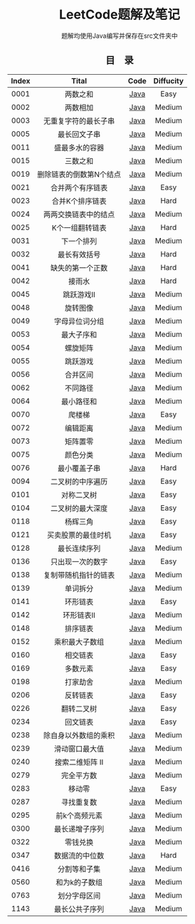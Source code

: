 <h1 align="center">LeetCode题解及笔记</h1>
<p align="center">题解均使用Java编写并保存在src文件夹中</p>
<h2 align="center">目&emsp;录</h2>
<table align="center" style="width: 100%; table-layout: fixed; border-collapse: collapse;">
  <thead>
    <tr>
      <th style="text-align: center;">Index</th>
      <th style="text-align: center;">Tital</th>
      <th style="text-align: center;">Code</th>
      <th style="text-align: center;">Diffucity</th>
    </tr>
  </thead>
  <tbody>
    <tr>
      <td style="text-align: center;">0001</td>
      <td style="text-align: center;">两数之和</td>
      <td style="text-align: center;"><a href="https://github.com/HKandWJJ/LeetCode/tree/master/src/Hash0001_twoSum">Java</a></td>
      <td style="text-align: center;">Easy</td>
    </tr>
    <tr>
      <td style="text-align: center;">0002</td>
      <td style="text-align: center;">两数相加</td>
      <td style="text-align: center;"><a href="https://github.com/HKandWJJ/LeetCode/tree/master/src/LinkedList0002_addTwoNumbers">Java</a></td>
      <td style="text-align: center;">Medium</td>
    </tr>
    <tr>
      <td style="text-align: center;">0003</td>
      <td style="text-align: center;">无重复字符的最长子串</td>
      <td style="text-align: center;"><a href="https://github.com/HKandWJJ/LeetCode/tree/master/src/SW0003_lengthOfLongestSubstring">Java</a></td>
      <td style="text-align: center;">Medium</td>
    </tr>
    <tr>
      <td style="text-align: center;">0005</td>
      <td style="text-align: center;">最长回文子串</td>
      <td style="text-align: center;"><a href="https://github.com/HKandWJJ/LeetCode/tree/master/src/MDP0005_longestPalindrome">Java</a></td>
      <td style="text-align: center;">Medium</td>
    </tr>
    <tr>
      <td style="text-align: center;">0011</td>
      <td style="text-align: center;">盛最多水的容器</td>
      <td style="text-align: center;"><a href="https://github.com/HKandWJJ/LeetCode/tree/master/src/TP0011_maxArea">Java</a></td>
      <td style="text-align: center;">Medium</td>
    </tr>
    <tr>
      <td style="text-align: center;">0015</td>
      <td style="text-align: center;">三数之和</td>
      <td style="text-align: center;"><a href="https://github.com/HKandWJJ/LeetCode/tree/master/src/TP0015_threeSum">Java</a></td>
      <td style="text-align: center;">Medium</td>
    </tr>
    <tr>
      <td style="text-align: center;">0019</td>
      <td style="text-align: center;">删除链表的倒数第N个结点</td>
      <td style="text-align: center;"><a href="https://github.com/HKandWJJ/LeetCode/tree/master/src/LinkedList0019_removeNthFromEnd">Java</a></td>
      <td style="text-align: center;">Medium</td>
    </tr>
    <tr>
      <td style="text-align: center;">0021</td>
      <td style="text-align: center;">合并两个有序链表</td>
      <td style="text-align: center;"><a href="https://github.com/HKandWJJ/LeetCode/tree/master/src/LinkedList0021_mergeTwoLists">Java</a></td>
      <td style="text-align: center;">Easy</td>
    </tr>
    <tr>
      <td style="text-align: center;">0023</td>
      <td style="text-align: center;">合并K个排序链表</td>
      <td style="text-align: center;"><a href="https://github.com/HKandWJJ/LeetCode/tree/master/src/LinkedList0023_mergeKLists">Java</a></td>
      <td style="text-align: center;">Hard</td>
    </tr>
    <tr>
      <td style="text-align: center;">0024</td>
      <td style="text-align: center;">两两交换链表中的结点</td>
      <td style="text-align: center;"><a href="https://github.com/HKandWJJ/LeetCode/tree/master/src/LinkedList0024_swapPairs">Java</a></td>
      <td style="text-align: center;">Medium</td>
    </tr>
    <tr>
      <td style="text-align: center;">0025</td>
      <td style="text-align: center;">K个一组翻转链表</td>
      <td style="text-align: center;"><a href="https://github.com/HKandWJJ/LeetCode/tree/master/src/LinkedList0025_reverseKGroup">Java</a></td>
      <td style="text-align: center;">Hard</td>
    </tr>
    <tr>
      <td style="text-align: center;">0031</td>
      <td style="text-align: center;">下一个排列</td>
      <td style="text-align: center;"><a href="https://github.com/HKandWJJ/LeetCode/tree/master/src/Trick0031_nextPermutation">Java</a></td>
      <td style="text-align: center;">Medium</td>
    </tr>
    <tr>
      <td style="text-align: center;">0032</td>
      <td style="text-align: center;">最长有效括号</td>
      <td style="text-align: center;"><a href="https://github.com/HKandWJJ/LeetCode/tree/master/src/DP0032_longestValidParentheses">Java</a></td>
      <td style="text-align: center;">Hard</td>
    </tr>
    <tr>
      <td style="text-align: center;">0041</td>
      <td style="text-align: center;">缺失的第一个正数</td>
      <td style="text-align: center;"><a href="https://github.com/HKandWJJ/LeetCode/tree/master/src/Array0041_firstMissingPositive">Java</a></td>
      <td style="text-align: center;">Hard</td>
    </tr>
    <tr>
      <td style="text-align: center;">0042</td>
      <td style="text-align: center;">接雨水</td>
      <td style="text-align: center;"><a href="https://github.com/HKandWJJ/LeetCode/tree/master/src/TP0042_trap">Java</a></td>
      <td style="text-align: center;">Hard</td>
    </tr>
    <tr>
      <td style="text-align: center;">0045</td>
      <td style="text-align: center;">跳跃游戏II</td>
      <td style="text-align: center;"><a href="https://github.com/HKandWJJ/LeetCode/tree/master/src/Greedy0045_jumpGame_II">Java</a></td>
      <td style="text-align: center;">Medium</td>
    </tr>
    <tr>
      <td style="text-align: center;">0048</td>
      <td style="text-align: center;">旋转图像</td>
      <td style="text-align: center;"><a href="https://github.com/HKandWJJ/LeetCode/tree/master/src/Matrix0048_rotate">Java</a></td>
      <td style="text-align: center;">Medium</td>
    </tr>
    <tr>
      <td style="text-align: center;">0049</td>
      <td style="text-align: center;">字母异位词分组</td>
      <td style="text-align: center;"><a href="https://github.com/HKandWJJ/LeetCode/tree/master/src/Hash0049_groupAnagrams">Java</a></td>
      <td style="text-align: center;">Medium</td>
    </tr>
    <tr>
      <td style="text-align: center;">0053</td>
      <td style="text-align: center;">最大子序和</td>
      <td style="text-align: center;"><a href="https://github.com/HKandWJJ/LeetCode/tree/master/src/Array0053_maxSubArray">Java</a></td>
      <td style="text-align: center;">Medium</td>
    </tr>
    <tr>
      <td style="text-align: center;">0054</td>
      <td style="text-align: center;">螺旋矩阵</td>
      <td style="text-align: center;"><a href="https://github.com/HKandWJJ/LeetCode/tree/master/src/Matrix0054_spiralOrder">Java</a></td>
      <td style="text-align: center;">Medium</td>
    </tr>
    <tr>
      <td style="text-align: center;">0055</td>
      <td style="text-align: center;">跳跃游戏</td>
      <td style="text-align: center;"><a href="https://github.com/HKandWJJ/LeetCode/tree/master/src/Greedy0055_jumpGame">Java</a></td>
      <td style="text-align: center;">Medium</td>
    </tr>
    <tr>
      <td style="text-align: center;">0056</td>
      <td style="text-align: center;">合并区间</td>
      <td style="text-align: center;"><a href="https://github.com/HKandWJJ/LeetCode/tree/master/src/Array0056_merge">Java</a></td>
      <td style="text-align: center;">Medium</td>
    </tr>
    <tr>
      <td style="text-align: center;">0062</td>
      <td style="text-align: center;">不同路径</td>
      <td style="text-align: center;"><a href="https://github.com/HKandWJJ/LeetCode/tree/master/src/MDP0062_uniquePaths">Java</a></td>
      <td style="text-align: center;">Medium</td>
    </tr>
    <tr>
      <td style="text-align: center;">0064</td>
      <td style="text-align: center;">最小路径和</td>
      <td style="text-align: center;"><a href="https://github.com/HKandWJJ/LeetCode/tree/master/src/MDP0064_minPathSum">Java</a></td>
      <td style="text-align: center;">Medium</td>
    </tr>
    <tr>
      <td style="text-align: center;">0070</td>
      <td style="text-align: center;">爬楼梯</td>
      <td style="text-align: center;"><a href="https://github.com/HKandWJJ/LeetCode/tree/master/src/DP0070_climbStairs">Java</a></td>
      <td style="text-align: center;">Easy</td>
    </tr>
    <tr>
      <td style="text-align: center;">0072</td>
      <td style="text-align: center;">编辑距离</td>
      <td style="text-align: center;"><a href="https://github.com/HKandWJJ/LeetCode/tree/master/src/MDP00702_MinDistance">Java</a></td>
      <td style="text-align: center;">Medium</td>
    </tr>
    <tr>
      <td style="text-align: center;">0073</td>
      <td style="text-align: center;">矩阵置零</td>
      <td style="text-align: center;"><a href="https://github.com/HKandWJJ/LeetCode/tree/master/src/Matrix0073_setZeroes">Java</a></td>
      <td style="text-align: center;">Medium</td>
    </tr>
    <tr>
      <td style="text-align: center;">0075</td>
      <td style="text-align: center;">颜色分类</td>
      <td style="text-align: center;"><a href="https://github.com/HKandWJJ/LeetCode/tree/master/src/Trick0075_sortColors">Java</a></td>
      <td style="text-align: center;">Medium</td>
    </tr>
    <tr>
      <td style="text-align: center;">0076</td>
      <td style="text-align: center;">最小覆盖子串</td>
      <td style="text-align: center;"><a href="https://github.com/HKandWJJ/LeetCode/tree/master/src/SS0076_minWindow">Java</a></td>
      <td style="text-align: center;">Hard</td>
    </tr>
    <tr>
      <td style="text-align: center;">0094</td>
      <td style="text-align: center;">二叉树的中序遍历</td>
      <td style="text-align: center;"><a href="https://github.com/HKandWJJ/LeetCode/tree/master/src/BT0101_isSymmetric">Java</a></td>
      <td style="text-align: center;">Easy</td>
    </tr>
    <tr>
      <td style="text-align: center;">0101</td>
      <td style="text-align: center;">对称二叉树</td>
      <td style="text-align: center;"><a href="https://github.com/HKandWJJ/LeetCode/tree/master/src/BT0226_invertTree">Java</a></td>
      <td style="text-align: center;">Easy</td>
    </tr>
    <tr>
      <td style="text-align: center;">0104</td>
      <td style="text-align: center;">二叉树的最大深度</td>
      <td style="text-align: center;"><a href="https://github.com/HKandWJJ/LeetCode/tree/master/src/BT0104_maxDepth">Java</a></td>
      <td style="text-align: center;">Easy</td>
    </tr>
    <tr>
      <td style="text-align: center;">0118</td>
      <td style="text-align: center;">杨辉三角</td>
      <td style="text-align: center;"><a href="https://github.com/HKandWJJ/LeetCode/tree/master/src/DP0118_PascalsTriangle">Java</a></td>
      <td style="text-align: center;">Easy</td>
    </tr>
    <tr>
      <td style="text-align: center;">0121</td>
      <td style="text-align: center;">买卖股票的最佳时机</td>
      <td style="text-align: center;"><a href="https://github.com/HKandWJJ/LeetCode/tree/master/src/Greedy0121_bestTimeToBuyAndSellStock">Java</a></td>
      <td style="text-align: center;">Easy</td>
    </tr>
    <tr>
      <td style="text-align: center;">0128</td>
      <td style="text-align: center;">最长连续序列</td>
      <td style="text-align: center;"><a href="https://github.com/HKandWJJ/LeetCode/tree/master/src/Hash0128_longestConsecutive">Java</a></td>
      <td style="text-align: center;">Medium</td>
    </tr>
    <tr>
      <td style="text-align: center;">0136</td>
      <td style="text-align: center;">只出现一次的数字</td>
      <td style="text-align: center;"><a href="https://github.com/HKandWJJ/LeetCode/tree/master/src/Trick0136_singleNumber">Java</a></td>
      <td style="text-align: center;">Easy</td>
    </tr>
    <tr>
      <td style="text-align: center;">0138</td>
      <td style="text-align: center;">复制带随机指针的链表</td>
      <td style="text-align: center;"><a href="https://github.com/HKandWJJ/LeetCode/tree/master/src/LinkedList0138_copyRandomList">Java</a></td>
      <td style="text-align: center;">Medium</td>
    </tr>
    <tr>
      <td style="text-align: center;">0139</td>
      <td style="text-align: center;">单词拆分</td>
      <td style="text-align: center;"><a href="https://github.com/HKandWJJ/LeetCode/tree/master/src/DP0139_wordBreak">Java</a></td>
      <td style="text-align: center;">Medium</td>
    </tr>
    <tr>
      <td style="text-align: center;">0141</td>
      <td style="text-align: center;">环形链表</td>
      <td style="text-align: center;"><a href="https://github.com/HKandWJJ/LeetCode/tree/master/src/LinkedList0141_hasCycle">Java</a></td>
      <td style="text-align: center;">Easy</td>
    </tr>
    <tr>
      <td style="text-align: center;">0142</td>
      <td style="text-align: center;">环形链表II</td>
      <td style="text-align: center;"><a href="https://github.com/HKandWJJ/LeetCode/tree/master/src/LinkedList0142_detectCycle">Java</a></td>
      <td style="text-align: center;">Medium</td>
    </tr>
    <tr>
      <td style="text-align: center;">0148</td>
      <td style="text-align: center;">排序链表</td>
      <td style="text-align: center;"><a href="https://github.com/HKandWJJ/LeetCode/tree/master/src/LinkedList0148_sortList">Java</a></td>
      <td style="text-align: center;">Medium</td>
    </tr>
    <tr>
      <td style="text-align: center;">0152</td>
      <td style="text-align: center;">乘积最大子数组</td>
      <td style="text-align: center;"><a href="https://github.com/HKandWJJ/LeetCode/tree/master/src/DP0152_maxProduct">Java</a></td>
      <td style="text-align: center;">Medium</td>
    </tr>
    <tr>
      <td style="text-align: center;">0160</td>
      <td style="text-align: center;">相交链表</td>
      <td style="text-align: center;"><a href="https://github.com/HKandWJJ/LeetCode/tree/master/src/LinkedList0160_getIntersectionNode">Java</a></td>
      <td style="text-align: center;">Easy</td>
    </tr>
    <tr>
      <td style="text-align: center;">0169</td>
      <td style="text-align: center;">多数元素</td>
      <td style="text-align: center;"><a href="https://github.com/HKandWJJ/LeetCode/tree/master/src/Trick0169_majorityElement">Java</a></td>
      <td style="text-align: center;">Easy</td>
    </tr>
    <tr>
      <td style="text-align: center;">0198</td>
      <td style="text-align: center;">打家劫舍</td>
      <td style="text-align: center;"><a href="https://github.com/HKandWJJ/LeetCode/tree/master/src/DP0198_threft">Java</a></td>
      <td style="text-align: center;">Medium</td>
    </tr>
    <tr>
      <td style="text-align: center;">0206</td>
      <td style="text-align: center;">反转链表</td>
      <td style="text-align: center;"><a href="https://github.com/HKandWJJ/LeetCode/tree/master/src/LinkedList0206_reverseList">Java</a></td>
      <td style="text-align: center;">Easy</td>
    </tr>
    <tr>
      <td style="text-align: center;">0226</td>
      <td style="text-align: center;">翻转二叉树</td>
      <td style="text-align: center;"><a href="https://github.com/HKandWJJ/LeetCode/tree/master/src/BT0226_invertTree">Java</a></td>
      <td style="text-align: center;">Easy</td>
    </tr>
    <tr>
      <td style="text-align: center;">0234</td>
      <td style="text-align: center;">回文链表</td>
      <td style="text-align: center;"><a href="https://github.com/HKandWJJ/LeetCode/tree/master/src/LinkedList0234_isPalindrome">Java</a></td>
      <td style="text-align: center;">Easy</td>
    </tr>
    <tr>
      <td style="text-align: center;">0238</td>
      <td style="text-align: center;">除自身以外数组的乘积</td>
      <td style="text-align: center;"><a href="https://github.com/HKandWJJ/LeetCode/tree/master/src/Array0238_productExceptSelf">Java</a></td>
      <td style="text-align: center;">Medium</td>
    </tr>
    <tr>
      <td style="text-align: center;">0239</td>
      <td style="text-align: center;">滑动窗口最大值</td>
      <td style="text-align: center;"><a href="https://github.com/HKandWJJ/LeetCode/tree/master/src/SS0239_maxSlidingWindow">Java</a></td>
      <td style="text-align: center;">Medium</td>
    </tr>
    <tr>
      <td style="text-align: center;">0240</td>
      <td style="text-align: center;">搜索二维矩阵 II</td>
      <td style="text-align: center;"><a href="https://github.com/HKandWJJ/LeetCode/tree/master/src/Matrix0240_searchMatrix">Java</a></td>
      <td style="text-align: center;">Medium</td>
    </tr>
    <tr>
      <td style="text-align: center;">0279</td>
      <td style="text-align: center;">完全平方数</td>
      <td style="text-align: center;"><a href="https://github.com/HKandWJJ/LeetCode/tree/master/src/DP0279_numSquares">Java</a></td>
      <td style="text-align: center;">Medium</td>
    </tr>
    <tr>
      <td style="text-align: center;">0283</td>
      <td style="text-align: center;">移动零</td>
      <td style="text-align: center;"><a href="https://github.com/HKandWJJ/LeetCode/tree/master/src/TP0283_moveZeroes">Java</a></td>
      <td style="text-align: center;">Easy</td>
    </tr>
    <tr>
      <td style="text-align: center;">0287</td>
      <td style="text-align: center;">寻找重复数</td>
      <td style="text-align: center;"><a href="https://github.com/HKandWJJ/LeetCode/tree/master/src/Trick0287_findDuplicate">Java</a></td>
      <td style="text-align: center;">Medium</td>
    </tr>
    <tr>
      <td style="text-align: center;">0295</td>
      <td style="text-align: center;">前k个高频元素</td>
      <td style="text-align: center;"><a href="https://github.com/HKandWJJ/LeetCode/tree/master/src/Heap0347_topKFrequent">Java</a></td>
      <td style="text-align: center;">Medium</td>
    </tr>
    <tr>
      <td style="text-align: center;">0300</td>
      <td style="text-align: center;">最长递增子序列</td>
      <td style="text-align: center;"><a href="https://github.com/HKandWJJ/LeetCode/tree/master/src/DP0300_lengthOfLIS">Java</a></td>
      <td style="text-align: center;">Medium</td>
    </tr>
    <tr>
      <td style="text-align: center;">0322</td>
      <td style="text-align: center;">零钱兑换</td>
      <td style="text-align: center;"><a href="https://github.com/HKandWJJ/LeetCode/tree/master/src/DP0322_coinChange">Java</a></td>
      <td style="text-align: center;">Medium</td>
    </tr>
    <tr>
      <td style="text-align: center;">0347</td>
      <td style="text-align: center;">数据流的中位数</td>
      <td style="text-align: center;"><a href="https://github.com/HKandWJJ/LeetCode/tree/master/src/Heap0295_findMedian">Java</a></td>
      <td style="text-align: center;">Hard</td>
    </tr>
    <tr>
      <td style="text-align: center;">0416</td>
      <td style="text-align: center;">分割等和子集</td>
      <td style="text-align: center;"><a href="https://github.com/HKandWJJ/LeetCode/tree/master/src/DP0416_canPartition">Java</a></td>
      <td style="text-align: center;">Medium</td>
    </tr>
    <tr>
      <td style="text-align: center;">0560</td>
      <td style="text-align: center;">和为k的子数组</td>
      <td style="text-align: center;"><a href="https://github.com/HKandWJJ/LeetCode/tree/master/src/SS0560_subarraySum">Java</a></td>
      <td style="text-align: center;">Medium</td>
    </tr>
    <tr>
      <td style="text-align: center;">0763</td>
      <td style="text-align: center;">划分字母区间</td>
      <td style="text-align: center;"><a href="https://github.com/HKandWJJ/LeetCode/tree/master/src/Greedy0763_partitionLabels">Java</a></td>
      <td style="text-align: center;">Medium</td>
    </tr>
    <tr>
      <td style="text-align: center;">1143</td>
      <td style="text-align: center;">最长公共子序列</td>
      <td style="text-align: center;"><a href="https://github.com/HKandWJJ/LeetCode/tree/master/src/MDP1143_LCS">Java</a></td>
      <td style="text-align: center;">Medium</td>
    </tr>
  </tbody>
</table>